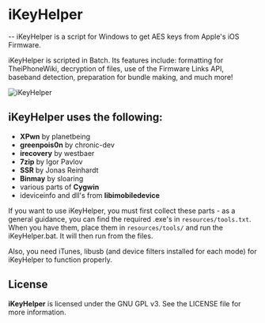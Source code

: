 # iKeyHelper
--
iKeyHelper is a script for Windows to get AES keys from Apple's iOS Firmware.

iKeyHelper is scripted in Batch. Its features include: formatting for TheiPhoneWiki, decryption of files, use of the Firmware Links API, baseband detection, preparation for bundle making, and much more!

<img src="http://www.callumjones.me/assets/images/iKeyHelper.png" alt="iKeyHelper">

## iKeyHelper uses the following:

* **XPwn** by planetbeing
* **greenpois0n** by chronic-dev
* **irecovery** by westbaer
* **7zip** by Igor Pavlov
* **SSR** by Jonas Reinhardt
* **Binmay** by sloaring
* various parts of **Cygwin**
* ideviceinfo and dll's from **libimobiledevice**

If you want to use iKeyHelper, you must first collect these parts - as a general guidance, you can find the required .exe's in `resources/tools.txt`. When you have them, place them in `resources/tools/` and run the iKeyHelper.bat. It will then run from the files.

Also, you need iTunes, libusb (and device filters installed for each mode) for iKeyHelper to function properly.

## License

**iKeyHelper** is licensed under the GNU GPL v3. See the LICENSE file for more information.